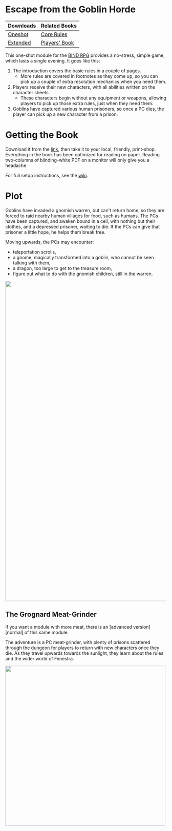 # Escape from the Goblin Horde

| Downloads                      | Related Books            |
|:-------------------------------|:-------------------------|
| [Oneshot][oneshot]             | [Core Rules][core]       |
| [Extended][extended]           | [Players' Book][stories] |

This one-shot module for the [BIND RPG][core] provides a no-stress, simple game, which lasts a single evening.
It goes like this:

1. The introduction covers the basic rules in a couple of pages.
    * More rules are covered in footnotes as they come up, so you can pick up a couple of extra resolution mechanics when you need them.
1. Players receive their new characters, with all abilities written on the character sheets.
    * These characters begin without any equipment or weapons, allowing players to pick up those extra rules, just when they need them.
1. Goblins have captured various human prisoners, so once a PC dies, the player can pick up a new character from a prison.

# Getting the Book

Download it from the [link][oneshot], then take it to your local, friendly, print-shop.
Everything in the book has been optimized for reading on paper.
Reading two-columns of blinding-white PDF on a monitor will only give you a headache.

For full setup instructions, see the [wiki][compiling].

# Plot

Goblins have invaded a gnomish warren, but can't return home, so they are forced to raid nearby human villages for food, such as humans.
The PCs have been captured, and awaken bound in a cell, with nothing but their clothes, and a depressed prisoner, waiting to die.
If the PCs can give that prisoner a little hope, he helps them break free.

Moving upwards, the PCs may encounter:

- teleportation scrolls,
- a gnome, magically transformed into a goblin, who cannot be seen talking with them,
- a dragon, too large to get to the treasure room,
- figure out what to do with the gnomish children, still in the warren.

<img src="images/Roch_Hercka/waking.jpg" width="1000">

## The Grognard Meat-Grinder

If you want a module with more meat, there is an [advanced version][normal] of this same module.

The adventure is a PC meat-grinder, with plenty of prisons scattered through the dungeon for players to return with new characters once they die.
As they travel upwards towards the sunlight, they learn about the rules and the wider world of Fenestra.

<img src="images/Dyson_Logos/lower.svg" width="500">

[compiling]: https://gitlab.com/bindrpg/core/-/wikis/dev/Compiling
[issues email]: mailto:contact-project+bindrpg-oneshot-22760003-issue-@incoming.gitlab.com
[oneshot]: https://gitlab.com/bindrpg/oneshot/-/jobs/artifacts/master/raw/Escape_from_the_Goblin_Horde.pdf?job=build
[extended]: https://gitlab.com/bindrpg/oneshot/-/jobs/artifacts/master/raw/Extended_Escape_from_the_Goblin_Horde.pdf?job=build
[cs_zine]: https://gitlab.com/bindrpg/oneshot/-/jobs/artifacts/master/raw/zine_characters.pdf?job=build
[core]: https://gitlab.com/bindrpg/metabind/-/jobs/artifacts/master/raw/complete/Core_Rules.pdf?job=build
[stories]: https://gitlab.com/bindrpg/metabind/-/jobs/artifacts/master/raw/complete/Stories.pdf?job=build
